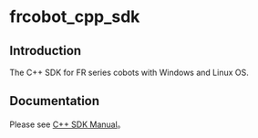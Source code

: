 # frcobot_cpp_sdk 

Introduction
-------------
The C++ SDK for FR series cobots with Windows and Linux OS.

Documentation
----------------
Please see [C++ SDK Manual](https://fair-documentation.readthedocs.io/en/latest/SDKManual/cpp_intro.html)。